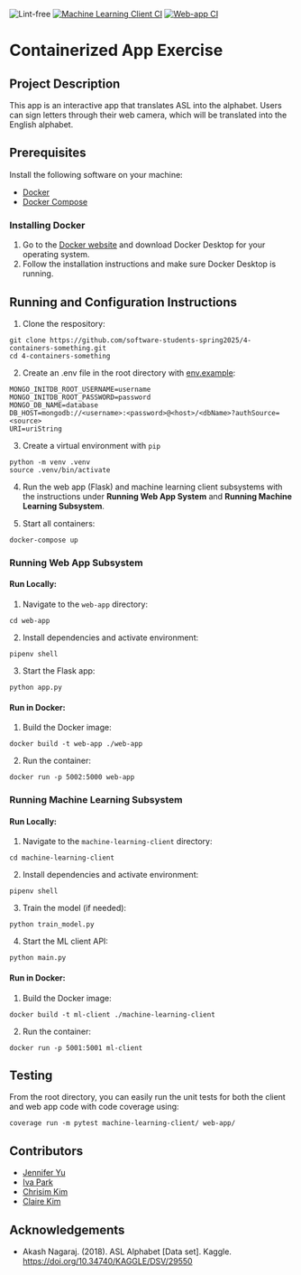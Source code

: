 ![Lint-free](https://github.com/nyu-software-engineering/containerized-app-exercise/actions/workflows/lint.yml/badge.svg) [![Machine Learning Client CI](https://github.com/software-students-spring2025/4-containers-something/actions/workflows/ml-client.yml/badge.svg?branch=main)](https://github.com/software-students-spring2025/4-containers-something/actions/workflows/ml-client.yml) [![Web-app CI](https://github.com/software-students-spring2025/4-containers-something/actions/workflows/web-app.yml/badge.svg?branch=main)](https://github.com/software-students-spring2025/4-containers-something/actions/workflows/web-app.yml)

# Containerized App Exercise

## Project Description

This app is an interactive app that translates ASL into the alphabet. Users can sign letters through their web camera, which will be translated into the English alphabet.

## Prerequisites

Install the following software on your machine:

- [Docker](https://www.docker.com/)
- [Docker Compose](https://docs.docker.com/compose/)

### Installing Docker

1. Go to the [Docker website](https://www.docker.com/products/docker-desktop) and download Docker Desktop for your operating system.
2. Follow the installation instructions and make sure Docker Desktop is running.

## Running and Configuration Instructions

1. Clone the respository: 

```
git clone https://github.com/software-students-spring2025/4-containers-something.git
cd 4-containers-something
```

2. Create an .env file in the root directory with [env.example](https://github.com/software-students-spring2025/4-containers-something/blob/main/env.example):

```
MONGO_INITDB_ROOT_USERNAME=username
MONGO_INITDB_ROOT_PASSWORD=password
MONGO_DB_NAME=database
DB_HOST=mongodb://<username>:<password>@<host>/<dbName>?authSource=<source>
URI=uriString
```

3. Create a virtual environment with `pip`

```
python -m venv .venv
source .venv/bin/activate
```

4. Run the web app (Flask) and machine learning client subsystems with the instructions under **Running Web App System** and **Running Machine Learning Subsystem**. 

5. Start all containers:

```
docker-compose up
```

### Running Web App Subsystem

#### Run Locally: 

1. Navigate to the `web-app` directory:
```
cd web-app
```

2. Install dependencies and activate environment:
```
pipenv shell
```

3. Start the Flask app:
```
python app.py
```

#### Run in Docker:

1. Build the Docker image:
```
docker build -t web-app ./web-app
```

2. Run the container:
```
docker run -p 5002:5000 web-app
```

### Running Machine Learning Subsystem

#### Run Locally: 

1. Navigate to the `machine-learning-client` directory:
```
cd machine-learning-client
```

2. Install dependencies and activate environment:
```
pipenv shell
```

3. Train the model (if needed):
```
python train_model.py
```

4. Start the ML client API:
```
python main.py
```

#### Run in Docker:

1. Build the Docker image:
```
docker build -t ml-client ./machine-learning-client
```

2. Run the container:
```
docker run -p 5001:5001 ml-client
```

## Testing
From the root directory, you can easily run the unit tests for both the client and web app code with code coverage using:

```
coverage run -m pytest machine-learning-client/ web-app/
```

## Contributors

- [Jennifer Yu](https://github.com/jenniferyuuu)
- [Iva Park](https://github.com/ivapark)
- [Chrisim Kim](https://github.com/ChrisimKim)
- [Claire Kim](https://github.com/radishsoups)

## Acknowledgements 

- Akash Nagaraj. (2018). ASL Alphabet [Data set]. Kaggle. https://doi.org/10.34740/KAGGLE/DSV/29550